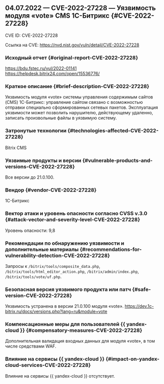 ## 04.07.2022 — CVE-2022-27228 — Уязвимость модуля «vote» CMS 1С-Битрикс {#CVE-2022-27228}

CVE ID: CVE-2022-27228

Ссылка на CVE: <https://nvd.nist.gov/vuln/detail/CVE-2022-27228>

### Исходный отчет {#original-report-CVE-2022-27228}

<https://bdu.fstec.ru/vul/2022-01141>
<https://helpdesk.bitrix24.com/open/15536776/>

### Краткое описание {#brief-description-CVE-2022-27228}

Уязвимость модуля «vote» системы управления содержимым сайтов (CMS) 1С-Битрикс: управление сайтом связано с возможностью отправки специально сформированных сетевых пакетов. Эксплуатация уязвимости может позволить нарушителю, действующему удаленно, записать произвольные файлы в уязвимую систему.

### Затронутые технологии {#technologies-affected-CVE-2022-27228}

Bitrix CMS

### Уязвимые продукты и версии {#vulnerable-products-and-versions-CVE-2022-27228}

Все версии до 21.0.100.

### Вендор {#vendor-CVE-2022-27228}

1С-Битрикс

### Вектор атаки и уровень опасности согласно CVSS v.3.0 {#attack-vector-and-severity-level-CVE-2022-27228}

Уровень опасности: 9,8

### Рекомендации по обнаружению уязвимости и дополнительные материалы {#recommendations-for-vulnerability-detection-CVE-2022-27228}

Запросы к `/bitrix/tools/composite_data.php`, `/bitrix/tools/html_editor_action.php`, `/bitrix/admin/index.php`, `/bitrix/tools/vote/uf.php`.

### Безопасная версия уязвимого продукта или патч {#safe-version-CVE-2022-27228}

Уязвимость устранена в версии 21.0.100 модуля «vote».
<https://dev.1c-bitrix.ru/docs/versions.php?lang=ru&module=vote>

### Компенсационные меры для пользователей {{ yandex-cloud }} {#compensatory-measures-CVE-2022-27228}

Дополнительная валидация входных данных для модуля «vote», в том числе средствами WAF.

### Влияние на сервисы {{ yandex-cloud }} {#impact-on-yandex-cloud-services-CVE-2022-27228}

Влияние на сервисы {{ yandex-cloud }} отсутствует.
